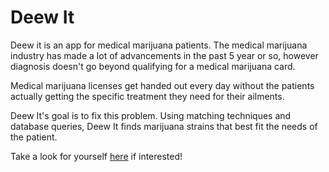 # Deew It

Deew it is an app for medical marijuana patients. The medical marijuana industry has made a lot of advancements in the 
past 5 year or so, however diagnosis doesn't go beyond qualifying for a medical marijuana card.

Medical marijuana licenses get handed out every day without the patients actually getting the specific treatment they need
for their ailments. 

Deew It's goal is to fix this problem. Using matching techniques and database queries, Deew It finds marijuana strains
that best fit the needs of the patient.

Take a look for yourself [here](https://www.google.com) if interested!
